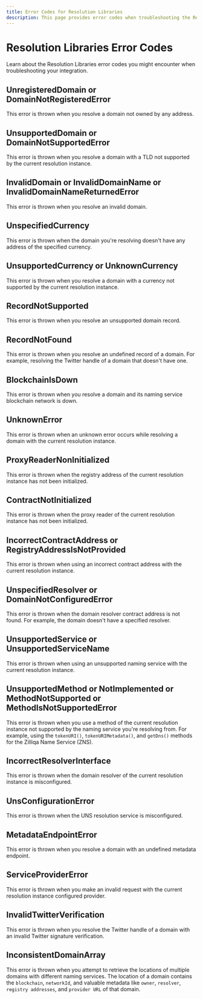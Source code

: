 ```yaml
---
title: Error Codes for Resolution Libraries
description: This page provides error codes when troubleshooting the Resolution Libraries.
---
```


# Resolution Libraries Error Codes

Learn about the Resolution Libraries error codes you might encounter when troubleshooting your integration.

## UnregisteredDomain or DomainNotRegisteredError

This error is thrown when you resolve a domain not owned by any address.

## UnsupportedDomain or DomainNotSupportedError

This error is thrown when you resolve a domain with a TLD not supported by the current resolution instance.

## InvalidDomain or InvalidDomainName or InvalidDomainNameReturnedError

This error is thrown when you resolve an invalid domain.

## UnspecifiedCurrency

This error is thrown when the domain you're resolving doesn't have any address of the specified currency.

## UnsupportedCurrency or UnknownCurrency

This error is thrown when you resolve a domain with a currency not supported by the current resolution instance.

## RecordNotSupported

This error is thrown when you resolve an unsupported domain record.

## RecordNotFound

This error is thrown when you resolve an undefined record of a domain. For example, resolving the Twitter handle of a domain that doesn't have one.

## BlockchainIsDown

This error is thrown when you resolve a domain and its naming service blockchain network is down.

## UnknownError

This error is thrown when an unknown error occurs while resolving a domain with the current resolution instance.

## ProxyReaderNonInitialized

This error is thrown when the registry address of the current resolution instance has not been initialized.

## ContractNotInitialized

This error is thrown when the proxy reader of the current resolution instance has not been initialized.

## IncorrectContractAddress or RegistryAddressIsNotProvided

This error is thrown when using an incorrect contract address with the current resolution instance.

## UnspecifiedResolver or DomainNotConfiguredError

This error is thrown when the domain resolver contract address is not found. For example, the domain doesn't have a specified resolver.

## UnsupportedService or UnsupportedServiceName

This error is thrown when using an unsupported naming service with the current resolution instance.

## UnsupportedMethod or NotImplemented or MethodNotSupported or MethodIsNotSupportedError

This error is thrown when you use a method of the current resolution instance not supported by the naming service you're resolving from. For example, using the `tokenURI()`, `tokenURIMetadata()`, and `getDns()` methods for the Zilliqa Name Service (ZNS).

## IncorrectResolverInterface

This error is thrown when the domain resolver of the current resolution instance is misconfigured.

## UnsConfigurationError

This error is thrown when the UNS resolution service is misconfigured.

## MetadataEndpointError

This error is thrown when you resolve a domain with an undefined metadata endpoint.

## ServiceProviderError

This error is thrown when you make an invalid request with the current resolution instance configured provider.

## InvalidTwitterVerification

This error is thrown when you resolve the Twitter handle of a domain with an invalid Twitter signature verification.

## InconsistentDomainArray

This error is thrown when you attempt to retrieve the locations of multiple domains with different naming services. The location of a domain contains the `blockchain`, `networkId`, and valuable metadata like `owner`, `resolver`, `registry addresses`, and `provider URL` of that domain.

